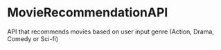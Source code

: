 # MovieRecommendationAPI
API that recommends movies based on user input genre (Action, Drama, Comedy or Sci-fi)
